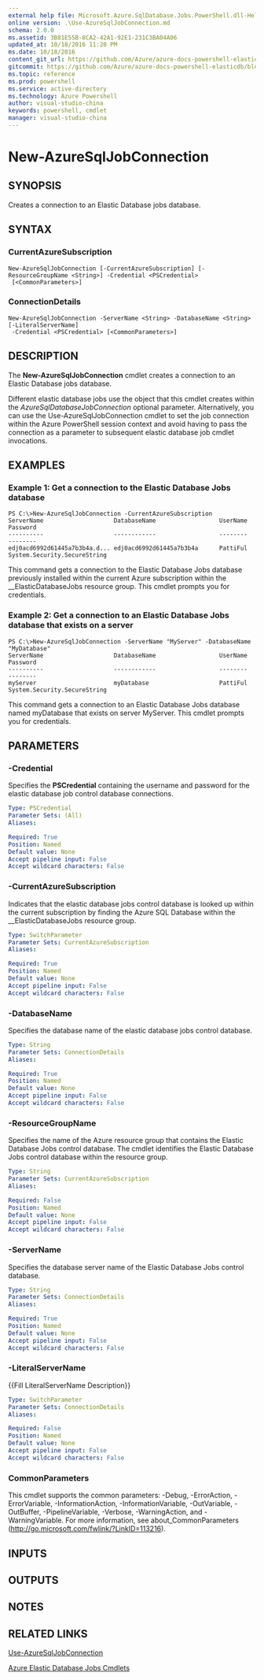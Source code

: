 ```yaml
---
external help file: Microsoft.Azure.SqlDatabase.Jobs.PowerShell.dll-Help.xml
online version: .\Use-AzureSqlJobConnection.md
schema: 2.0.0
ms.assetid: 3B81E55B-8CA2-42A1-92E1-231C3BA04A06
updated_at: 10/18/2016 11:20 PM
ms.date: 10/18/2016
content_git_url: https://github.com/Azure/azure-docs-powershell-elasticdb/blob/master/ElasticDB/ElasticDatabaseJobs/v0.8.33/New-AzureSqlJobConnection.md
gitcommit: https://github.com/Azure/azure-docs-powershell-elasticdb/blob/0fe493efd878af69f5c126f60486b37fd0cb60b6/ElasticDB/ElasticDatabaseJobs/v0.8.33/New-AzureSqlJobConnection.md
ms.topic: reference
ms.prod: powershell
ms.service: active-directory
ms.technology: Azure Powershell
author: visual-studio-china
keywords: powershell, cmdlet
manager: visual-studio-china
---
```


# New-AzureSqlJobConnection

## SYNOPSIS
Creates a connection to an Elastic Database jobs database.

## SYNTAX

### CurrentAzureSubscription
```
New-AzureSqlJobConnection [-CurrentAzureSubscription] [-ResourceGroupName <String>] -Credential <PSCredential>
 [<CommonParameters>]
```

### ConnectionDetails
```
New-AzureSqlJobConnection -ServerName <String> -DatabaseName <String> [-LiteralServerName]
 -Credential <PSCredential> [<CommonParameters>]
```

## DESCRIPTION
The **New-AzureSqlJobConnection** cmdlet creates a connection to an Elastic Database jobs database.

Different elastic database jobs use the object that this cmdlet creates within the *AzureSqlDatabaseJobConnection* optional parameter. 
Alternatively, you can use the Use-AzureSqlJobConnection cmdlet to set the job connection within the Azure PowerShell session context and avoid having to pass the connection as a parameter to subsequent elastic database job cmdlet invocations.

## EXAMPLES

### Example 1: Get a connection to the Elastic Database Jobs database
```
PS C:\>New-AzureSqlJobConnection -CurrentAzureSubscription
ServerName                    DatabaseName                  UserName                                           Password
----------                    ------------                  --------                                           --------
edj0acd6992d61445a7b3b4a.d... edj0acd6992d61445a7b3b4a      PattiFul                         System.Security.SecureString
```

This command gets a connection to the Elastic Database Jobs database previously installed within the current Azure subscription within the __ElasticDatabaseJobs resource group. 
This cmdlet prompts you for credentials.

### Example 2: Get a connection to an Elastic Database Jobs database that exists on a server
```
PS C:\>New-AzureSqlJobConnection -ServerName "MyServer" -DatabaseName "MyDatabase"
ServerName                    DatabaseName                  UserName                                           Password
----------                    ------------                  --------                                           --------
myServer                      myDatabase                    PattiFul                         System.Security.SecureString
```

This command gets a connection to an Elastic Database Jobs database named myDatabase that exists on server MyServer. 
This cmdlet prompts you for credentials.

## PARAMETERS

### -Credential
Specifies the **PSCredential** containing the username and password for the elastic database job control database connections.

```yaml
Type: PSCredential
Parameter Sets: (All)
Aliases: 

Required: True
Position: Named
Default value: None
Accept pipeline input: False
Accept wildcard characters: False
```

### -CurrentAzureSubscription
Indicates that the elastic database jobs control database is looked up within the current subscription by finding the Azure SQL Database within the __ElasticDatabaseJobs resource group.

```yaml
Type: SwitchParameter
Parameter Sets: CurrentAzureSubscription
Aliases: 

Required: True
Position: Named
Default value: None
Accept pipeline input: False
Accept wildcard characters: False
```

### -DatabaseName
Specifies the database name of the elastic database jobs control database.

```yaml
Type: String
Parameter Sets: ConnectionDetails
Aliases: 

Required: True
Position: Named
Default value: None
Accept pipeline input: False
Accept wildcard characters: False
```

### -ResourceGroupName
Specifies the name of the Azure resource group that contains the Elastic Database Jobs control database. 
The cmdlet identifies the Elastic Database Jobs control database within the resource group.

```yaml
Type: String
Parameter Sets: CurrentAzureSubscription
Aliases: 

Required: False
Position: Named
Default value: None
Accept pipeline input: False
Accept wildcard characters: False
```

### -ServerName
Specifies the database server name of the Elastic Database Jobs control database.

```yaml
Type: String
Parameter Sets: ConnectionDetails
Aliases: 

Required: True
Position: Named
Default value: None
Accept pipeline input: False
Accept wildcard characters: False
```

### -LiteralServerName
{{Fill LiteralServerName Description}}

```yaml
Type: SwitchParameter
Parameter Sets: ConnectionDetails
Aliases: 

Required: False
Position: Named
Default value: None
Accept pipeline input: False
Accept wildcard characters: False
```

### CommonParameters
This cmdlet supports the common parameters: -Debug, -ErrorAction, -ErrorVariable, -InformationAction, -InformationVariable, -OutVariable, -OutBuffer, -PipelineVariable, -Verbose, -WarningAction, and -WarningVariable. For more information, see about_CommonParameters (http://go.microsoft.com/fwlink/?LinkID=113216).

## INPUTS

## OUTPUTS

## NOTES

## RELATED LINKS

[Use-AzureSqlJobConnection](.\Use-AzureSqlJobConnection.md)

[Azure Elastic Database Jobs Cmdlets](.\ElasticDatabaseJobs.md)



